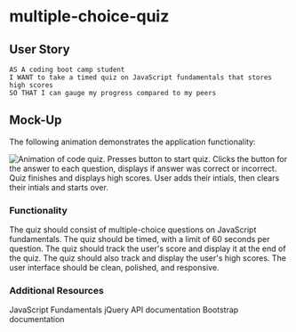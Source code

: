 # multiple-choice-quiz
## User Story

```
AS A coding boot camp student
I WANT to take a timed quiz on JavaScript fundamentals that stores high scores
SO THAT I can gauge my progress compared to my peers
```

## Mock-Up

The following animation demonstrates the application functionality:

![Animation of code quiz. Presses button to start quiz. Clicks the button for the answer to each question, displays if answer was correct or incorrect. Quiz finishes and displays high scores. User adds their intials, then clears their intials and starts over.](./assets/08-web-apis-challenge-demo.gif)

### Functionality
The quiz should consist of multiple-choice questions on JavaScript fundamentals.
The quiz should be timed, with a limit of 60 seconds per question.
The quiz should track the user's score and display it at the end of the quiz.
The quiz should also track and display the user's high scores.
The user interface should be clean, polished, and responsive.

### Additional Resources
JavaScript Fundamentals
jQuery API documentation
Bootstrap documentation

